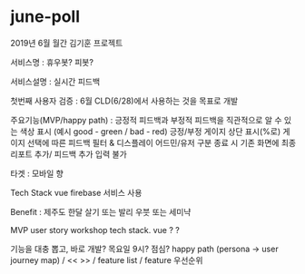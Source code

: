 # june-poll
2019년 6월 월간 김기훈 프로젝트

서비스명 : 휴우봇? 피봇? 

서비스설명 : 실시간 피드백

첫번째 사용자 검증 : 6월 CLD(6/28)에서 사용하는 것을 목표로 개발

주요기능(MVP/happy path) :
긍정적 피드백과 부정적 피드백을 직관적으로 알 수 있는 색상 표시
(예시 good - green / bad - red)
긍정/부정 게이지 상단 표시(%로)
게이지 선택에 따른 피드백 필터 & 디스플레이
어드민/유저 구분
종료 시 기존 화면에 최종 리포트 추가/ 피드백 추가 입력 불가

타겟 : 모바일 향

Tech Stack
vue
firebase 서비스 사용

Benefit
: 제주도 한달 살기 또는 발리 우붓 또는 세미냑

MVP
user story workshop
tech stack.
vue
?
?

기능을 대충 뽑고, 바로 개발?
목요일 9시? 점심?
happy path (persona -> user journey map) / << >> / feature list / feature 우선순위
